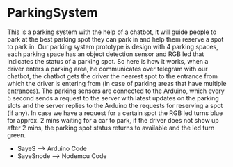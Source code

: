 # ParkingSystem
This is a parking system with the help of a chatbot, it will guide people to park at the best parking spot they can park in and help them reserve a spot to park in. Our parking system prototype is design with 4 parking spaces, each parking space has an object detection sensor and RGB led that indicates the status of a parking spot. So here is how it works, when a driver enters a parking area, he communicates over telegram with our chatbot, the chatbot gets the driver the nearest spot to the entrance from which the driver is entering from (in case of parking areas that have multiple entrances). The parking sensors are connected to the Arduino, which every 5 second sends a request to the server with latest updates on the parking slots and the server replies to the Arduino the requests for reserving a spot (if any). In case we have a request for a certain spot the RGB led turns blue for approx. 2 mins waiting for a car to park, if the driver does not show up after 2 mins, the parking spot status returns to available and the led turn green.
* SayeS --> Arduino Code 
* SayeSnode --> Nodemcu Code 
